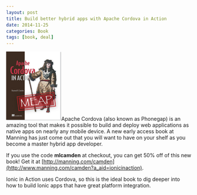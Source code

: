 ```yaml
---
layout: post
title: Build better hybrid apps with Apache Cordova in Action
date: 2014-11-25
categories: Book
tags: [book, deal]
---
```

<img class="img-left" src="/assets/media/camden_cover150.jpg" alt="Apache Cordova in Action Book Cover" />Apache Cordova (also known as Phonegap) is an amazing tool that makes it possible to build and deploy web applications as native apps on nearly any mobile device. A new early access book at Manning has just come out that you will want to have on your shelf as you become a master hybrid app developer.

If you use the code **mlcamden** at checkout, you can get 50% off of this new book! Get it at [http://manning.com/camden](http://www.manning.com/camden?a_aid=ionicinaction).

Ionic in Action uses Cordova, so this is the ideal book to dig deeper into how to build Ionic apps that have great platform integration.
